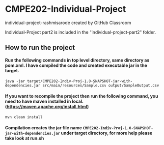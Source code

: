 # CMPE202-Individual-Project
individual-project-rashmisarode created by GitHub Classroom

Individual-Project part2 is included in the "individual-project-part2" folder.

## How to run the project

#### Run the following commands in top level directory, same directory as pom.xml. I have compiled the code and created executable jar in the target.
```
java -jar target/CMPE202-Indiv-Proj-1.0-SNAPSHOT-jar-with-dependencies.jar src/main/resources/Sample.csv output/SampleOutput.csv
```


#### If you want to recompile the project then run the following command, you need to have maven installed in local. (https://maven.apache.org/install.html)
```
mvn clean install
```

#### Compilation creates the jar file name  ```CMPE202-Indiv-Proj-1.0-SNAPSHOT-jar-with-dependencies.jar``` under target directory, for more help please take look at run.sh

